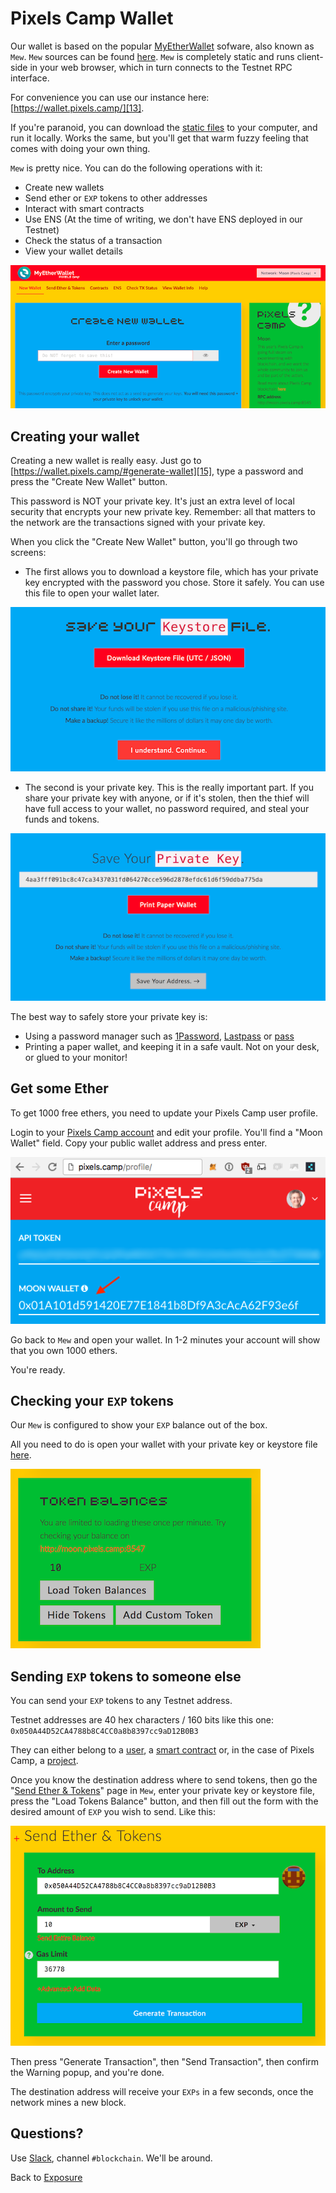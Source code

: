 # Pixels Camp Wallet

Our wallet is based on the popular [MyEtherWallet][11] sofware, also known as `Mew`. `Mew` sources can be found [here][12]. `Mew` is completely static and runs client-side in your web browser, which in turn connects to the Testnet RPC interface.

For convenience you can use our instance here: [https://wallet.pixels.camp/][13].

If you're paranoid, you can download the [static files][14] to your computer, and run it locally. Works the same, but you'll get that warm fuzzy feeling that comes with doing your own thing.

`Mew` is pretty nice. You can do the following operations with it:

 * Create new wallets
 * Send ether or `EXP` tokens to other addresses
 * Interact with smart contracts
 * Use ENS (At the time of writing, we don't have ENS deployed in our Testnet)
 * Check the status of a transaction
 * View your wallet details

[![screenshot](imgs/mewhome.png)][13]

## Creating your wallet

Creating a new wallet is really easy. Just go to [https://wallet.pixels.camp/#generate-wallet][15], type a password and press the "Create New Wallet" button.

This password is NOT your private key. It's just an extra level of local security that encrypts your new private key. Remember: all that matters to the network are the transactions signed with your private key.

When you click the "Create New Wallet" button, you'll go through two screens:

 * The first allows you to download a keystore file, which has your private key encrypted with the password you chose. Store it safely. You can use this file to open your wallet later.

![screenshot](imgs/keystore.png)

 * The second is your private key. This is the really important part. If you share your private key with anyone, or if it's stolen, then the thief will have full access to your wallet, no password required, and steal your funds and tokens.

![screenshot](imgs/privatekey.png)

The best way to safely store your private key is:

 * Using a password manager such as [1Password][16], [Lastpass][17] or [pass][18]
 * Printing a paper wallet, and keeping it in a safe vault. Not on your desk, or glued to your monitor!

## Get some Ether

To get 1000 free ethers, you need to update your Pixels Camp user profile.

Login to your [Pixels Camp account][7] and edit your profile. You'll find a "Moon Wallet" field. Copy your public wallet address and press enter.

![screenshot](imgs/profile.png)

Go back to `Mew` and open your wallet. In 1-2 minutes your account will show that you own 1000 ethers.

You're ready.

## Checking your `EXP` tokens

Our `Mew` is configured to show your `EXP` balance out of the box.

All you need to do is open your wallet with your private key or keystore file [here][19].

![screenshot](imgs/balance.png)

## Sending `EXP` tokens to someone else

You can send your `EXP` tokens to any Testnet address.

Testnet addresses are 40 hex characters / 160 bits like this one: `0x050A44D52CA4788b8C4CC0a8b8397cc9aD12B0B3`

They can either belong to a [user][20], a [smart contract][21] or, in the case of Pixels Camp, a [project][22].

Once you know the destination address where to send tokens, then go the "[Send Ether & Tokens][23]" page in `Mew`, enter your private key or keystore file, press the "Load Tokens Balance" button, and then fill out the form with the desired amount of `EXP` you wish to send. Like this:

![screenshot](imgs/sendexp.png)

Then press "Generate Transaction", then "Send Transaction", then confirm the Warning popup, and you're done.

The destination address will receive your `EXPs` in a few seconds, once the network mines a new block.

## Questions?

Use [Slack][8], channel `#blockchain`. We'll be around.

Back to [Exposure][24]

[1]: https://ethereum.org/
[2]: https://ethereum.org/ether
[3]: http://consensys.github.io/developers/articles/101-noob-intro/
[4]: https://github.com/ethereum/go-ethereum/wiki/Contract-Tutorial
[5]: https://chrome.google.com/webstore/detail/metamask/nkbihfbeogaeaoehlefnkodbefgpgknn
[6]: https://metamask.io/
[7]: https://pixels.camp/
[8]: https://github.com/PixelsCamp/docs/blob/master/SLACK.md
[9]: http://moon.pixels.camp:8547/
[10]: https://github.com/gobitfly/etherchain-light
[11]: https://www.myetherwallet.com/
[12]: https://github.com/kvhnuke/etherwallet
[13]: https://wallet.pixels.camp/
[14]: https://github.com/PixelsCamp/moon/tree/master/wallet
[15]: https://wallet.pixels.camp/#generate-wallet
[16]: https://1password.com/
[17]: https://www.lastpass.com/
[18]: https://www.passwordstore.org/
[19]: https://wallet.pixels.camp/#view-wallet-info
[20]: https://pixels.camp/celso
[21]: https://github.com/PixelsCamp/moon/tree/master/contracts
[22]: https://pixels.camp/projects/1
[23]: https://wallet.pixels.camp/#send-transaction
[24]: https://github.com/PixelsCamp/moon


